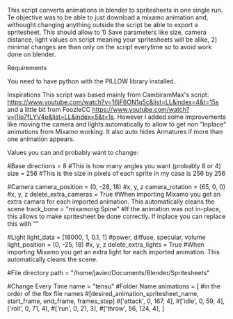 
This script converts animations in blender to spritesheets in one single run. Te objective was to be able to just download a mixamo animation and, withought changing anything outside the script be able to export a spritesheet. This should allow to 1) Save parameters like size, camera distance, light values on script meaning your spritesheets will be alike, 2) minimal changes are than only on the script everytime so to avoid work done on blender.

Requirements

You need to have python with the PILLOW library installed.

Inspirations 
This script was based mainly from CambiramMax's script: https://www.youtube.com/watch?v=16jF6ON1q5c&list=LL&index=4&t=15s and a little bit from FoozleCC
https://www.youtube.com/watch?v=l1Io7fLYV4o&list=LL&index=5&t=1s. However I added some improvements like moving the camera and lights automatically to allow to get non "Inplace" animations from Mixamo working. It also auto hides Armatures if more than one animation appears.

Values you can and probably want to change:

#Base
directions = 8 #This is how many angles you want (probably 8 or 4)
size = 256 #This is the size in pixels of each sprite in my case is 256 by 256

#Camera
camera_position = (0, -28, 18) #x, y, z
camera_rotation = (65, 0, 0) #x, y, z
delete_extra_cameras = True #When importing Mixamo you get an extra camara for each imported animation. This automatically cleans the scene
track_bone = "mixamorig:Spine" #If the animation was not in-place, this allows to make spritesheet be done correctly. If inplace you can replace this with ""

#Light
light_data = [18000, 1, 0.1, 1] #power, diffuse, specular, volume
light_position = (0, -25, 18) #x, y, z
delete_extra_lights = True #When importing Mixamo you get an extra light for each imported animation. This automatically cleans the scene.

#File directory
path = "/home/javier/Documents/Blender/Spritesheets"

#Change Every Time
name = "tensu" #Folder Name
animations = [ #in the order of the fbx file names
    #[desired_animation_spritesheet_name, start_frame, end_frame, frames_step]
    #['attack', 0, 167, 4],
    #['idle', 0, 59, 4],
    ['roll', 0, 71, 4],
    #['run', 0, 21, 3],
    #['throw', 56, 124, 4],
]
